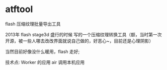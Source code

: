 # atftool
flash 压缩纹理批量导出工具

2013年 flash stage3d 盛行的时候 写的一个压缩纹理转换工具（额，当时第一次开源，被一些人哪去改改界面就说自己做的，好恶心~，目前还是心理阴影）

当然目前好像没什么暖用，flash 走好;

技术点:
Worker 的应用
air 调用本机应用
